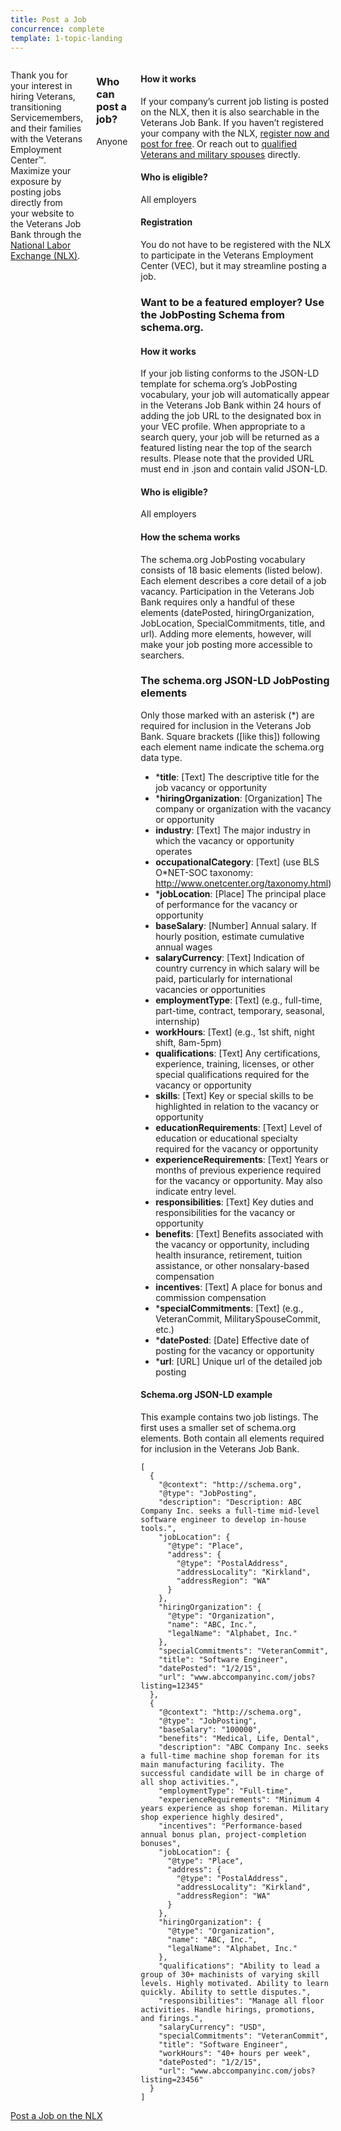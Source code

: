 ```yaml
---
title: Post a Job
concurrence: complete
template: 1-topic-landing
---
```


<div class="main" role="main" markdown="0">

<div class="section one" markdown="0">
<div class="primary" markdown="0">
<div class="row" markdown="0">
<div class="small-12 medium-9 columns" markdown="0">

<div markdown="1">

Thank you for your interest in hiring Veterans, transitioning Servicemembers, and their families with the Veterans Employment Center™. Maximize your exposure by posting jobs directly from your website to the Veterans Job Bank through the [National Labor Exchange (NLX)](https://us.jobs/postajobpartner.asp?partner=ebenefits). 

</div>

<div class="call-out" markdown="1">

### Who can post a job? 

Anyone

</div>

<div markdown="1">

#### How it works 

If your company’s current job listing is posted on the NLX, then it is also searchable in the Veterans Job Bank. If you haven’t registered your company with the NLX, [register now and post for free](https://us.jobs/postajobpartner.asp?partner=ebenefits). 
Or reach out to [qualified Veterans and military spouses](https://www.vets.gov/veterans-employment-center/employers) directly.

#### Who is eligible?
All employers

#### Registration

You do not have to be registered with the NLX to participate in the Veterans Employment Center (VEC), but it may streamline posting a job. 

### Want to be a featured employer? Use the JobPosting Schema from schema.org.

#### How it works

If your job listing conforms to the JSON-LD template for schema.org’s JobPosting vocabulary, your job will automatically appear in the Veterans Job Bank within 24 hours of adding the job URL to the designated box in your VEC profile. When appropriate to a search query, your job will be returned as a featured listing near the top of the search results. Please note that the provided URL must end in .json and contain valid JSON-LD.

#### Who is eligible?

All employers

#### How the schema works

The schema.org JobPosting vocabulary consists of 18 basic elements (listed below). Each element describes a core detail of a job vacancy. Participation in the Veterans Job Bank requires only a handful of these elements (datePosted, hiringOrganization, JobLocation, SpecialCommitments, title, and url). Adding more elements, however, will make your job posting more accessible to searchers.

### The schema.org JSON-LD JobPosting elements

Only those marked with an asterisk (*) are required for inclusion in the Veterans Job Bank. Square brackets ([like this]) following each element name indicate the schema.org data type.

- ***title**: [Text] The descriptive title for the job vacancy or opportunity
- ***hiringOrganization**: [Organization] The company or organization with the vacancy or opportunity
- **industry**: [Text] The major industry in which the vacancy or opportunity operates
- **occupationalCategory**: [Text] (use BLS O*NET-SOC taxonomy: http://www.onetcenter.org/taxonomy.html)
- ***jobLocation**: [Place] The principal place of performance for the vacancy or opportunity
- **baseSalary**: [Number] Annual salary. If hourly position, estimate cumulative annual wages
- **salaryCurrency**: [Text] Indication of country currency in which salary will be paid, particularly for international vacancies or opportunities
- **employmentType**: [Text] (e.g., full-time, part-time, contract, temporary, seasonal, internship)
- **workHours**: [Text] (e.g., 1st shift, night shift, 8am-5pm)
- **qualifications**: [Text] Any certifications, experience, training, licenses, or other special qualifications required for the vacancy or opportunity
- **skills**: [Text] Key or special skills to be highlighted in relation to the vacancy or opportunity
- **educationRequirements**: [Text] Level of education or educational specialty required for the vacancy or opportunity
- **experienceRequirements**: [Text] Years or months of previous experience required for the vacancy or opportunity. May also indicate entry level.
- **responsibilities**: [Text] Key duties and responsibilities for the vacancy or opportunity
- **benefits**: [Text] Benefits associated with the vacancy or opportunity, including health insurance, retirement, tuition assistance, or other nonsalary-based compensation
- **incentives**: [Text] A place for bonus and commission compensation
- ***specialCommitments**: [Text] (e.g., VeteranCommit, MilitarySpouseCommit, etc.)
- ***datePosted**: [Date] Effective date of posting for the vacancy or opportunity
- ***url**: [URL] Unique url of the detailed job posting

#### Schema.org JSON-LD example

This example contains two job listings. The first uses a smaller set of schema.org elements. Both contain all elements required for inclusion in the Veterans Job Bank. 
          
<!-- Each of these lines needs to begin with 4 spaces -->
    [
      {
        "@context": "http://schema.org",
        "@type": "JobPosting",
        "description": "Description: ABC Company Inc. seeks a full-time mid-level software engineer to develop in-house tools.",
        "jobLocation": {
          "@type": "Place",
          "address": {
            "@type": "PostalAddress",
            "addressLocality": "Kirkland",
            "addressRegion": "WA"
          }
        },
        "hiringOrganization": {
          "@type": "Organization",
          "name": "ABC, Inc.",
          "legalName": "Alphabet, Inc."
        },
        "specialCommitments": "VeteranCommit",
        "title": "Software Engineer",
        "datePosted": "1/2/15",
        "url": "www.abccompanyinc.com/jobs?listing=12345"
      },
      {
        "@context": "http://schema.org",
        "@type": "JobPosting",
        "baseSalary": "100000",
        "benefits": "Medical, Life, Dental",
        "description": "ABC Company Inc. seeks a full-time machine shop foreman for its main manufacturing facility. The successful candidate will be in charge of all shop activities.",
        "employmentType": "Full-time",
        "experienceRequirements": "Minimum 4 years experience as shop foreman. Military shop experience highly desired",
        "incentives": "Performance-based annual bonus plan, project-completion bonuses",
        "jobLocation": {
          "@type": "Place",
          "address": {
            "@type": "PostalAddress",
            "addressLocality": "Kirkland",
            "addressRegion": "WA"
          }
        },
        "hiringOrganization": {
          "@type": "Organization",
          "name": "ABC, Inc.",
          "legalName": "Alphabet, Inc."
        },
        "qualifications": "Ability to lead a group of 30+ machinists of varying skill levels. Highly motivated. Ability to learn quickly. Ability to settle disputes.",
        "responsibilities": "Manage all floor activities. Handle hirings, promotions, and firings.",
        "salaryCurrency": "USD",
        "specialCommitments": "VeteranCommit",
        "title": "Software Engineer",
        "workHours": "40+ hours per week",
        "datePosted": "1/2/15",
        "url": "www.abccompanyinc.com/jobs?listing=23456"
      }
    ]

</div>
</div>
</div>
</div>

<div class="action-bar">
  <div class="row">
    <div class="small-12 columns">
      <a class="usa-button-primary" href="https://us.jobs/postajobpartner.asp?partner=ebenefits">Post a Job on the <abbr>NLX</abbr></a>
    </div>
  </div>
</div>